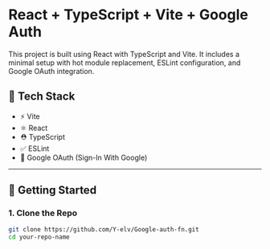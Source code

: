 # React + TypeScript + Vite + Google Auth

This project is built using React with TypeScript and Vite. It includes a minimal setup with hot module replacement, ESLint configuration, and Google OAuth integration.

## 🔧 Tech Stack

- ⚡ Vite
- ⚛️ React
- ⛑️ TypeScript
- ✅ ESLint
- 🔐 Google OAuth (Sign-In With Google)

---

## 🚀 Getting Started

### 1. Clone the Repo

```bash
git clone https://github.com/Y-elv/Google-auth-fn.git
cd your-repo-name
